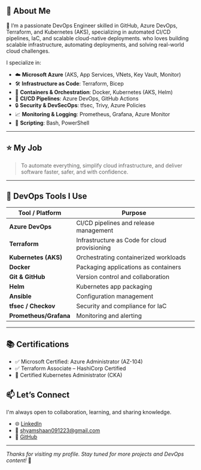 
## 💼 About Me

🚀 I’m a passionate DevOps Engineer skilled in GitHub, Azure DevOps, Terraform, and Kubernetes (AKS), specializing in automated CI/CD pipelines, IaC, and scalable cloud-native deployments.
who loves building scalable infrastructure, automating deployments, and solving real-world cloud challenges.

I specialize in:

- ☁️ **Microsoft Azure** (AKS, App Services, VNets, Key Vault, Monitor)
- 🛠️ **Infrastructure as Code**: Terraform, Bicep
- 🐳 **Containers & Orchestration**: Docker, Kubernetes (AKS, Helm)
- 🔄 **CI/CD Pipelines**: Azure DevOps, GitHub Actions
- 🔒 **Security & DevSecOps**: tfsec, Trivy, Azure Policies
- 📈 **Monitoring & Logging**: Prometheus, Grafana, Azure Monitor
- 🧰 **Scripting**: Bash, PowerShell

---

## ⭐ My Job

> To automate everything, simplify cloud infrastructure, and deliver software faster, safer, and with confidence.

---

## 🔧 DevOps Tools I Use

| Tool / Platform        | Purpose                                           |
|------------------------|---------------------------------------------------|
| **Azure DevOps**       | CI/CD pipelines and release management           |
| **Terraform**          | Infrastructure as Code for cloud provisioning    |
| **Kubernetes (AKS)**   | Orchestrating containerized workloads            |
| **Docker**             | Packaging applications as containers             |
| **Git & GitHub**       | Version control and collaboration                |
| **Helm**               | Kubernetes app packaging                         |
| **Ansible**            | Configuration management                         |
| **tfsec / Checkov**    | Security and compliance for IaC                  |
| **Prometheus/Grafana** | Monitoring and alerting                          |

---

## 📚 Certifications

- ✅ Microsoft Certified: Azure Administrator (AZ-104)
- ✅ Terraform Associate – HashiCorp Certified
- 🧠 Certified Kubernetes Administrator (CKA)


## 📫 Let’s Connect

I'm always open to collaboration, learning, and sharing knowledge.

- 🌐 [LinkedIn](https://linkedin.com/in/shyambahadur)
- 📧 shyamshaan091223@gmail.com
- 🧰 [GitHub](https://github.com/shyambahadur)

---

_Thanks for visiting my profile. Stay tuned for more projects and DevOps content!_ 🙌
